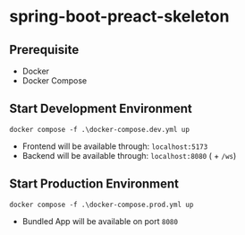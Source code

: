 # spring-boot-preact-skeleton

## Prerequisite

- Docker
- Docker Compose

## Start Development Environment

```shell
docker compose -f .\docker-compose.dev.yml up
```

- Frontend will be available through: `localhost:5173`
- Backend will be available through: `localhost:8080` ( + `/ws`)

## Start Production Environment

```shell
docker compose -f .\docker-compose.prod.yml up
```

- Bundled App will be available on port `8080`
